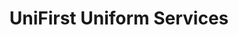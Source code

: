 ---
title: "UniFirst Uniform Services"
url: /ocala/unifirst-uniform-services-northeast-3rd-street-2/
shop: Großhandel
---